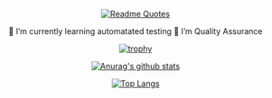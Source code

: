 <div align="center">
  
  [![Readme Quotes](https://quotes-github-readme.vercel.app/api?type=vertical&theme=dark)](https://github.com/piyushsuthar/github-readme-quotes)


🌱 I’m currently learning automatated testing
👯 I’m Quality Assurance

[![trophy](https://github-profile-trophy.vercel.app/?username=aekachaiboonruang&theme=onedark)](https://github.com/ryo-ma/github-profile-trophy)

[![Anurag's github stats](https://github-readme-stats.vercel.app/api?username=AekachaiBoonruang&show_icons=true&theme=radical&count_private=true)](https://github.com/anuraghazra/github-readme-stats)

[![Top Langs](https://github-readme-stats.vercel.app/api/top-langs/?username=AekachaiBoonruang&show_icons=true&theme=radical&count_private=true&layout=compact)](https://github.com/anuraghazra/github-readme-stats)

</div>

